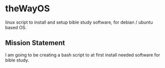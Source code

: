# theWayOS
linux script to install and setup bible study software, for debian / ubuntu based OS. 

## Mission Statement
I am going to be creating a bash script to at first install needed software for bible study. 

